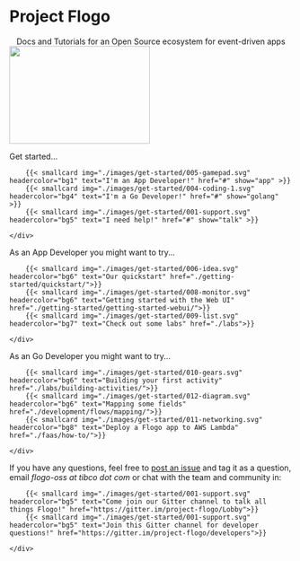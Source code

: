 # Project Flogo

<center>Docs and Tutorials for an Open Source ecosystem for event-driven apps</center>

<img src="./images/Flynn1.png" width="250" height="174"/>

<div class="line center">
    <p>Get started...<p/>
    <div class="cards">

        {{< smallcard img="./images/get-started/005-gamepad.svg" headercolor="bg1" text="I'm an App Developer!" href="#" show="app" >}}
        {{< smallcard img="./images/get-started/004-coding-1.svg" headercolor="bg4" text="I'm a Go Developer!" href="#" show="golang" >}}
        {{< smallcard img="./images/get-started/001-support.svg" headercolor="bg5" text="I need help!" href="#" show="talk" >}}

    </div>
</div>

<div class="line hidden" id="app">
    <p class="center">As an App Developer you might want to try...</p>
    <div class="cards">

        {{< smallcard img="./images/get-started/006-idea.svg" headercolor="bg6" text="Our quickstart" href="./getting-started/quickstart/">}}
        {{< smallcard img="./images/get-started/008-monitor.svg" headercolor="bg6" text="Getting started with the Web UI" href="./getting-started/getting-started-webui/">}}
        {{< smallcard img="./images/get-started/009-list.svg" headercolor="bg7" text="Check out some labs" href="./labs">}}

    </div>
</div>

<div class="line hidden" id="golang">
    <p class="center">As an Go Developer you might want to try...</p>
    <div class="cards">

        {{< smallcard img="./images/get-started/010-gears.svg" headercolor="bg6" text="Building your first activity" href="./labs/building-activities/">}}
        {{< smallcard img="./images/get-started/012-diagram.svg" headercolor="bg6" text="Mapping some fields" href="./development/flows/mapping/">}}
        {{< smallcard img="./images/get-started/011-networking.svg" headercolor="bg8" text="Deploy a Flogo app to AWS Lambda" href="./faas/how-to/">}}

    </div>
</div>

<div class="line hidden" id="docs">
</div>

<div class="line hidden" id="talk">    
    <p class="center">If you have any questions, feel free to <a href="https://github.com/TIBCOSoftware/flogo/issues/new" target="_blank">post an issue</a> and tag it as a question, email <i>flogo-oss at tibco dot com</i> or chat with the team and community in:</p>
    <div class="cards">

        {{< smallcard img="./images/get-started/001-support.svg" headercolor="bg5" text="Come join our Gitter channel to talk all things Flogo!" href="https://gitter.im/project-flogo/Lobby">}}
        {{< smallcard img="./images/get-started/001-support.svg" headercolor="bg5" text="Join this Gitter channel for developer questions!" href="https://gitter.im/project-flogo/developers">}}

    </div>
</div>

<script>
    function show(arg) {
        document.getElementById("app").classList = "line hidden"
        document.getElementById("golang").classList = "line hidden"
        document.getElementById("docs").classList = "line hidden"
        document.getElementById("talk").classList = "line hidden"
        document.getElementById(arg).classList.remove("hidden")
        document.getElementById(arg).classList.add("block")
    }
</script>
